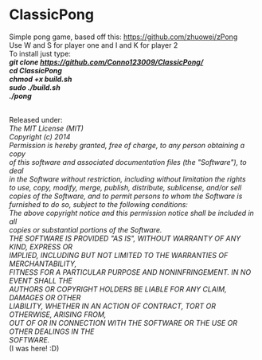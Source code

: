 ClassicPong
===========

Simple pong game, based off this: https://github.com/zhuowei/zPong<br/>
Use W and S for player one and I and K for player 2<br/>
To install just type:<em><br/><strong>
git clone https://github.com/Conno123009/ClassicPong/<br/>
cd ClassicPong<br/>
chmod +x build.sh<br/>
sudo ./build.sh<br/>
./pong</em><br/>
<br/></strong>

Released under: <br/>
<em>The MIT License (MIT)<br/>
Copyright (c) 2014<br/>
Permission is hereby granted, free of charge, to any person obtaining a copy<br/>
of this software and associated documentation files (the "Software"), to deal<br/>
in the Software without restriction, including without limitation the rights<br/>
to use, copy, modify, merge, publish, distribute, sublicense, and/or sell<br/>
copies of the Software, and to permit persons to whom the Software is<br/>
furnished to do so, subject to the following conditions:<br/>
The above copyright notice and this permission notice shall be included in all<br/>
copies or substantial portions of the Software.<br/>
THE SOFTWARE IS PROVIDED "AS IS", WITHOUT WARRANTY OF ANY KIND, EXPRESS OR<br/>
IMPLIED, INCLUDING BUT NOT LIMITED TO THE WARRANTIES OF MERCHANTABILITY,<br/>
FITNESS FOR A PARTICULAR PURPOSE AND NONINFRINGEMENT. IN NO EVENT SHALL THE<br/>
AUTHORS OR COPYRIGHT HOLDERS BE LIABLE FOR ANY CLAIM, DAMAGES OR OTHER<br/>
LIABILITY, WHETHER IN AN ACTION OF CONTRACT, TORT OR OTHERWISE, ARISING FROM,<br/>
OUT OF OR IN CONNECTION WITH THE SOFTWARE OR THE USE OR OTHER DEALINGS IN THE<br/>
SOFTWARE.</em><br/>
(I was here! :D)

